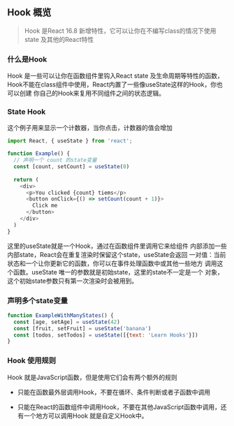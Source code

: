
## Hook 概览

> Hook 是React 16.8 新增特性，它可以让你在不编写class的情况下使用state
> 及其他的React特性

### 什么是Hook

Hook 是一些可以让你在函数组件里钩入React state 及生命周期等特性的函数，
Hook不能在class组件中使用，React内置了一些像useState这样的Hook，你也可以创建
你自己的Hook来复用不同组件之间的状态逻辑。

### State Hook

这个例子用来显示一个计数器，当你点击，计数器的值会增加
```js
import React, { useState } from 'react';

function Example() {
  // 声明一个 count 的state变量
  const [count, setCount] = useState(0)
  
  return (
    <div>
      <p>You clicked {count} tiems</p>
      <button onClick={() => setCount(count + 1)}>
        Click me
      </button>
    </div>
  )
}
```
这里的useState就是一个Hook，通过在函数组件里调用它来给组件
内部添加一些内部state，React会在重复渲染时保留这个state，useState会返回
一对值：当前状态和一个让你更新它的函数，你可以在事件处理函数中或其他一些地方
调用这个函数。useState 唯一的参数就是初始state，这里的state不一定是一个
对象，这个初始state参数只有第一次渲染时会被用到。

### 声明多个state变量

```js
function ExampleWithManyStates() {
  const [age, setAge] = useState(42)
  const [fruit, setFruit] = useState('banana')
  const [todos, setTodos] = useState([{text: 'Learn Hooks'}])
}
```

### Hook 使用规则

Hook 就是JavaScript函数，但是使用它们会有两个额外的规则

- 只能在函数最外层调用Hook，不要在循环、条件判断或者子函数中调用

- 只能在React的函数组件中调用Hook，不要在其他JavaScript函数中调用，还有一个地方可以调用Hook
就是自定义Hook中。
